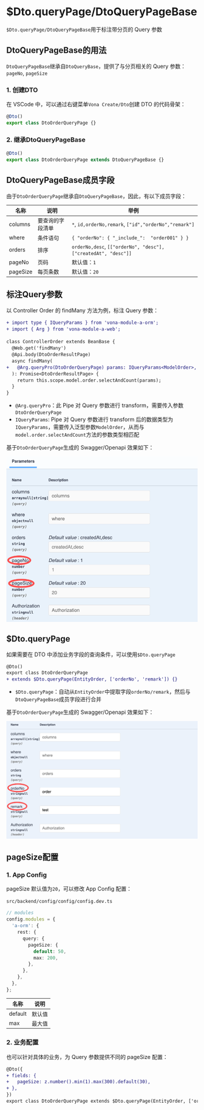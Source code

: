 # $Dto.queryPage/DtoQueryPageBase

`$Dto.queryPage/DtoQueryPageBase`用于标注带分页的 Query 参数

## DtoQueryPageBase的用法

`DtoQueryPageBase`继承自`DtoQueryBase`，提供了与分页相关的 Query 参数：`pageNo`, `pageSize`

### 1. 创建DTO

在 VSCode 中，可以通过右键菜单`Vona Create/Dto`创建 DTO 的代码骨架：

``` typescript
@Dto()
export class DtoOrderQueryPage {}
```

### 2. 继承DtoQueryPageBase

``` typescript
@Dto()
export class DtoOrderQueryPage extends DtoQueryPageBase {}
```

## DtoQueryPageBase成员字段

由于`DtoOrderQueryPage`继承自`DtoQueryPageBase`，因此，有以下成员字段：

|名称|说明|举例|
|--|--|--|
|columns|要查询的字段清单|`*`, `id,orderNo,remark`, `["id","orderNo","remark"]`|
|where|条件语句|`{ "orderNo": { "_include_":  "order001" } }`|
|orders|排序|`orderNo,desc`, `[["orderNo", "desc"], ["createdAt", "desc"]]`|
|pageNo|页码|默认值：`1`|
|pageSize|每页条数|默认值：`20`|

## 标注Query参数

以 Controller Order 的 findMany 方法为例，标注 Query 参数：

``` diff
+ import type { IQueryParams } from 'vona-module-a-orm';
+ import { Arg } from 'vona-module-a-web';

class ControllerOrder extends BeanBase {
  @Web.get('findMany')
  @Api.body(DtoOrderResultPage)
  async findMany(
+   @Arg.queryPro(DtoOrderQueryPage) params: IQueryParams<ModelOrder>,
  ): Promise<DtoOrderResultPage> {
    return this.scope.model.order.selectAndCount(params);
  }
}
```

- `@Arg.queryPro`：此 Pipe 对 Query 参数进行 transform，需要传入参数`DtoOrderQueryPage`
- `IQueryParams`: Pipe 对 Query 参数进行 transform 后的数据类型为`IQueryParams`，需要传入泛型参数`ModelOrder`，从而与`model.order.selectAndCount`方法的参数类型相匹配

基于`DtoOrderQueryPage`生成的 Swagger/Openapi 效果如下：

![](../../../../assets/img/orm/dto/dto-5.png)

## $Dto.queryPage

如果需要在 DTO 中添加业务字段的查询条件，可以使用`$Dto.queryPage`

``` diff
@Dto()
export class DtoOrderQueryPage
+ extends $Dto.queryPage(EntityOrder, ['orderNo', 'remark']) {}
```

- `$Dto.queryPage`：自动从`EntityOrder`中提取字段`orderNo/remark`，然后与`DtoQueryPageBase`成员字段进行合并

基于`DtoOrderQueryPage`生成的 Swagger/Openapi 效果如下：

![](../../../../assets/img/orm/dto/dto-3.png)

## pageSize配置

### 1. App Config

pageSize 默认值为`20`，可以修改 App Config 配置：

`src/backend/config/config/config.dev.ts`

``` typescript
// modules
config.modules = {
  'a-orm': {
    rest: {
      query: {
        pageSize: {
          default: 50,
          max: 200,
        },
      },
    },
  },
};
```

|名称|说明|
|--|--|
|default|默认值|
|max|最大值|

### 2. 业务配置

也可以针对具体的业务，为 Query 参数提供不同的 pageSize 配置：

``` diff
@Dto({
+ fields: {
+   pageSize: z.number().min(1).max(300).default(30),
+ },
})
export class DtoOrderQueryPage extends $Dto.queryPage(EntityOrder, ['orderNo', 'remark']) {}
```
